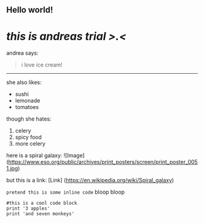 ## **Hello world!** ##
# *this is andreas trial >.<* #
andrea says:
> i love ice cream!
---
she also likes:
* sushi
* lemonade
* tomatoes

though she hates:
1. celery
2. spicy food
3. more celery

here is a spiral galaxy:
![Image] (https://www.eso.org/public/archives/print_posters/screen/print_poster_0051.jpg)

but this is a link:
[Link] (https://en.wikipedia.org/wiki/Spiral_galaxy)

`pretend this is some inline code` bloop bloop

```
#this is a cool code block
print '3 apples'
print 'and seven monkeys'
```

